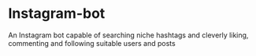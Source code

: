 # Instagram-bot

An Instagram bot capable of searching niche hashtags and cleverly liking, commenting and following suitable users and posts
